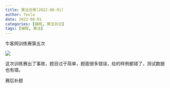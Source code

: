 ```yaml
---
title: 算法日寄[2022-08-01]
author: fexla
date: 2022-08-01
categories: [编程, 算法日记]
tags: [编程, 算法]
---
```

牛客网训练赛第五次

![](https://s2.loli.net/2022/08/02/UznjXZo86fYc9hO.png)

这次训练赛出了事故，题目过于简单，题面很多错误，给的样例都错了，测试数据也有错。

赛后补题
